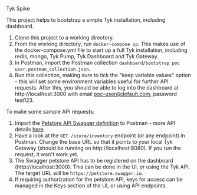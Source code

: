 Tyk Spike

This project helps to bootstrap a simple Tyk installation, including dashboard.

1. Clone this project to a working directory.
1. From the working directory, run `docker-compose up`. This makes use of the docker-compose.yml file to start up a full Tyk installation, including redis, mongo, Tyk Pump, Tyk Dashboard and Tyk Gateway.
1. In Postman, import the Postman collection `dashboard/bootstrap poc user.postman_collection.json`.
1. Run this collection, making sure to tick the "keep variable values" option - this will set some environment variables useful for further API requests. After this, you should be able to log into the dashboard at http://localhost:3000 with email poc-user@default.com, password test123.

To make some sample API requests:
1. Import the [Petstore API Swagger definition](https://petstore.swagger.io/v2/swagger.json) to Postman - more API details [here](https://petstore.swagger.io/).
1. Have a look at the `GET /store/inventory` endpoint (or any endpoint) in Postman. Change the base URL so that it points to your local Tyk Gateway (should be running on http://localhost:8080). If you run the request, it won't work yet.
1. The Swagger petstore API has to be registered on the dashboard (http://localhost:3000). This can be done in the UI, or using the Tyk API. The target URL will be `https://petstore.swagger.io`.
1. If requiring authorization for the petstore API, keys for access can be managed in the Keys section of the UI, or using API endpoints.
